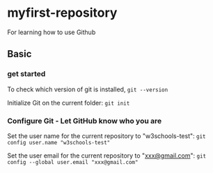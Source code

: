 # myfirst-repository
For learning how to use Github

## Basic
### get started
To check which version of git is installed, `git --version`

Initialize Git on the current folder: `git init`

### Configure Git - Let GitHub know who you are
Set the user name for the current repository to "w3schools-test": `git config user.name "w3schools-test"`

Set the user email for the current repository to "xxx@gmail.com": `git config --global user.email "xxx@gmail.com"`

